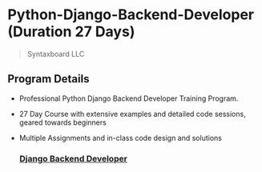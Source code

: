 # Python-Django-Backend-Developer (Duration 27 Days)
> Syntaxboard LLC

## Program Details 

* Professional Python Django Backend Developer Training Program.
* 27 Day Course with extensive examples and detailed code sessions, geared towards beginners
* Multiple Assignments and in-class code design and solutions  

  ### [Django Backend Developer](https://github.com/syntaxboard/Python-Django-Backend-Developer/blob/main/Python-Django-Backend-Developer-training.md)
